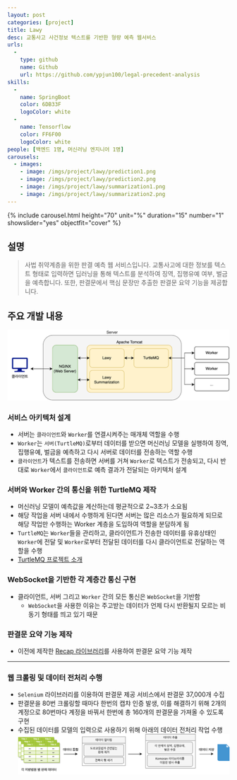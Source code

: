 ```yaml
---
layout: post
categories: [project]
title: Lawy
desc: 교통사고 사건정보 텍스트를 기반한 형량 예측 웹서비스
urls:
  -
    type: github
    name: Github
    url: https://github.com/ypjun100/legal-precedent-analysis
skills:
  -
    name: SpringBoot
    color: 6DB33F
    logoColor: white
  -
    name: Tensorflow
    color: FF6F00
    logoColor: white
people: [백엔드 1명, 머신러닝 엔지니어 1명]
carousels:
  - images: 
    - image: /imgs/project/lawy/prediction1.png
    - image: /imgs/project/lawy/prediction2.png
    - image: /imgs/project/lawy/summarization1.png
    - image: /imgs/project/lawy/summarization2.png
---
```


{% include carousel.html height="70" unit="%" duration="15" number="1" showslider="yes" objectfit="cover" %}

## 설명
> 사법 취약계층을 위한 판결 예측 웹 서비스입니다. 교통사고에 대한 정보를 텍스트 형태로 입력하면 딥러닝을 통해 텍스트를 분석하여 징역, 집행유예 여부, 벌금을 예측합니다. 또한, 판결문에서 핵심 문장만 추출한 판결문 요약 기능을 제공합니다.

## 주요 개발 내용
<a class="image-link" href="/imgs/project/lawy/architecture.png"><img src="/imgs/project/lawy/architecture.png" style="object-fit: cover; margin-bottom: 0;"/></a>

### 서비스 아키텍처 설계
* 서버는 `클라이언트`와 `Worker`를 연결시켜주는 매개체 역할을 수행
* `Worker`는 `서버(TurtleMQ)`로부터 데이터를 받으면 머신러닝 모델을 실행하여 징역, 집행유예, 벌금을 예측하고 다시 서버로 데이터를 전송하는 역할 수행
* `클라이언트`가 텍스트를 전송하면 서버를 거쳐 `Worker`로 텍스트가 전송되고, 다시 반대로 `Worker`에서 `클라이언트`로 예측 결과가 전달되는 아키텍처 설계

### 서버와 Worker 간의 통신을 위한 TurtleMQ 제작
* 머신러닝 모델이 예측값을 계산하는데 평균적으로 2~3초가 소요됨
* 해당 작업을 서버 내에서 수행하게 된다면 서버는 많은 리소스가 필요하게 되므로 해당 작업만 수행하는 Worker 계층을 도입하여 역할을 분담하게 됨
* `TurtleMQ`는 `Worker`들을 관리하고, 클라이언트가 전송한 데이터를 유휴상태인 `Worker`에 전달 및 `Worker`로부터 전달된 데이터를 다시 클라이언트로 전달하는 역할을 수행
* [TurtleMQ 프로젝트 소개](/project/turtlemq)

### WebSocket을 기반한 각 계층간 통신 구현
* 클라이언트, 서버 그리고 `Worker` 간의 모든 통신은 `WebSocket`을 기반함
  * `WebSocket`을 사용한 이유는 주고받는 데이터가 언제 다시 반환될지 모르는 비동기 형태를 띄고 있기 때문

### 판결문 요약 기능 제작
* 이전에 제작한 [Recap 라이브러리](/project/recap)를 사용하여 판결문 요약 기능 제작

<hr/>

### 웹 크롤링 및 데이터 전처리 수행
* `Selenium` 라이브러리를 이용하여 판결문 제공 서비스에서 판결문 37,000개 수집
* 판결문을 80번 크롤링할 때마다 한번의 캡챠 인증 발생, 이를 해결하기 위해 2개의 계정으로 80번마다 계정을 바꿔서 한번에 총 160개의 판결문을 가져올 수 있도록 구현
* 수집된 데이터를 모델의 입력으로 사용하기 위해 아래의 데이터 전처리 작업 수행
  <a class="image-link" href="/imgs/project/lawy/data_preprocessing.png"><img src="/imgs/project/lawy/data_preprocessing.png" style="object-fit: cover; margin-bottom: 0;"/></a>